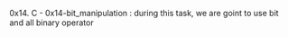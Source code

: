 0x14. C - 0x14-bit_manipulation : during this task, we are goint to use bit
and all binary operator
